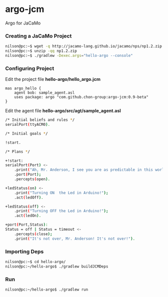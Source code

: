 # argo-jcm
Argo for JaCaMo

### Creating a JaCaMo Project
```sh
nilson@pc:~$ wget -q http://jacamo-lang.github.io/jacamo/nps/np1.2.zip
nilson@pc:~$ unzip -qq np1.2.zip 
nilson@pc:~$ ./gradlew -Dexec.args="hello-argo --console"  
```

### Configuring Project
Edit  the project file __hello-argo/hello_argo.jcm__
```
mas argo_hello {
    agent bob: sample_agent.asl
    uses package: argo "com.github.chon-group:argo-jcm:0.9-beta"
}
```

Edit the agent file __hello-argo/src/agt/sample_agent.asl__
```sh
/* Initial beliefs and rules */
serialPort(ttyACM0).

/* Initial goals */

!start.

/* Plans */

+!start:
serialPort(Port) <- 
	.print("Ah, Mr. Anderson, I see you are as predictable in this world as you are in the other.");
	.port(Port);
	.percepts(open).

+ledStatus(on) <-
	.print("Turning ON  the Led in Arduino!");
	.act(ledOff).

+ledStatus(off) <-
	.print("Turning OFF the Led in Arduino!");
	.act(ledOn).

+port(Port,Status):
Status = off | Status = timeout <-
	.percepts(close);
	.print("It's not over, Mr. Anderson! It's not over!").
```

### Importing Deps
```sh
nilson@pc:~$ cd hello-argo/
nilson@pc:~/hello-argo$ ./gradlew buildJCMDeps
``` 

### Run
```sh
nilson@pc:~/hello-argo$ ./gradlew run
```
